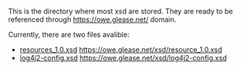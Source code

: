 This is the directory where most xsd are stored. They are ready to be referenced through https://owe.glease.net/ domain.

Currently, there are two files avalible:

* [resources_1.0.xsd](/xsd/resources_1.0.xsd) https://owe.glease.net/xsd/resource_1.0.xsd
* [log4j2-config.xsd](/xsd/log4j2-config.xsd) https://owe.glease.net/xsd/log4j2-config.xsd
